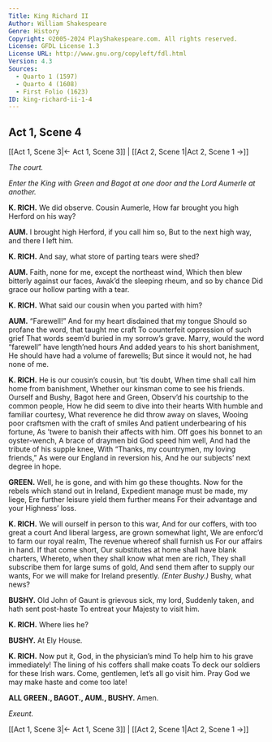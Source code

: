 ```yaml
---
Title: King Richard II
Author: William Shakespeare
Genre: History
Copyright: ©2005-2024 PlayShakespeare.com. All rights reserved.
License: GFDL License 1.3
License URL: http://www.gnu.org/copyleft/fdl.html
Version: 4.3
Sources:
  - Quarto 1 (1597)
  - Quarto 4 (1608)
  - First Folio (1623)
ID: king-richard-ii-1-4
---
```


## Act 1, Scene 4
[[Act 1, Scene 3|← Act 1, Scene 3]] | [[Act 2, Scene 1|Act 2, Scene 1 →]]

*The court.*

*Enter the King with Green and Bagot at one door and the Lord Aumerle at another.*

**K. RICH.**
We did observe. Cousin Aumerle,
How far brought you high Herford on his way?

**AUM.**
I brought high Herford, if you call him so,
But to the next high way, and there I left him.

**K. RICH.**
And say, what store of parting tears were shed?

**AUM.**
Faith, none for me, except the northeast wind,
Which then blew bitterly against our faces,
Awak’d the sleeping rheum, and so by chance
Did grace our hollow parting with a tear.

**K. RICH.**
What said our cousin when you parted with him?

**AUM.**
“Farewell!”
And for my heart disdained that my tongue
Should so profane the word, that taught me craft
To counterfeit oppression of such grief
That words seem’d buried in my sorrow’s grave.
Marry, would the word “farewell” have length’ned hours
And added years to his short banishment,
He should have had a volume of farewells;
But since it would not, he had none of me.

**K. RICH.**
He is our cousin’s cousin, but ’tis doubt,
When time shall call him home from banishment,
Whether our kinsman come to see his friends.
Ourself and Bushy, Bagot here and Green,
Observ’d his courtship to the common people,
How he did seem to dive into their hearts
With humble and familiar courtesy,
What reverence he did throw away on slaves,
Wooing poor craftsmen with the craft of smiles
And patient underbearing of his fortune,
As ’twere to banish their affects with him.
Off goes his bonnet to an oyster-wench,
A brace of draymen bid God speed him well,
And had the tribute of his supple knee,
With “Thanks, my countrymen, my loving friends,”
As were our England in reversion his,
And he our subjects’ next degree in hope.

**GREEN.**
Well, he is gone, and with him go these thoughts.
Now for the rebels which stand out in Ireland,
Expedient manage must be made, my liege,
Ere further leisure yield them further means
For their advantage and your Highness’ loss.

**K. RICH.**
We will ourself in person to this war,
And for our coffers, with too great a court
And liberal largess, are grown somewhat light,
We are enforc’d to farm our royal realm,
The revenue whereof shall furnish us
For our affairs in hand. If that come short,
Our substitutes at home shall have blank charters,
Whereto, when they shall know what men are rich,
They shall subscribe them for large sums of gold,
And send them after to supply our wants,
For we will make for Ireland presently.
*(Enter Bushy.)*
Bushy, what news?

**BUSHY.**
Old John of Gaunt is grievous sick, my lord,
Suddenly taken, and hath sent post-haste
To entreat your Majesty to visit him.

**K. RICH.**
Where lies he?

**BUSHY.**
At Ely House.

**K. RICH.**
Now put it, God, in the physician’s mind
To help him to his grave immediately!
The lining of his coffers shall make coats
To deck our soldiers for these Irish wars.
Come, gentlemen, let’s all go visit him.
Pray God we may make haste and come too late!

**ALL GREEN., BAGOT., AUM., BUSHY.**
Amen.

*Exeunt.*

[[Act 1, Scene 3|← Act 1, Scene 3]] | [[Act 2, Scene 1|Act 2, Scene 1 →]]